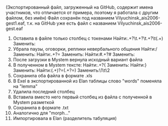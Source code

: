 (Экспортированный файл, загруженный на GitHub, содержит имена участников, что отличается от примера, поэтому я работала с другим файлом, без имён)
Файл сохранён под названием Vilyuchinsk_ais2006-gest1.eaf, т.к. на GitHub уже есть файл с названием Vilyuchinsk_ais2006-gest.eaf
1. Оставила в файле только столбец с токенами
   Найти:.+?\t.+?\t.+?\t(.+)
   Заменить:
2. Убрала паузы, оговорки, реплики невербального общения
   Найти:\/
   Заменить:
   Найти:.+?=
   Заменить:
   Найти:#.+?#
   Заменить:
3. После загрузки в Mystem вернула исходный вариант файла
4. В полученном в Mystem тексте:
   Найти:.+?{
   Заменить:
   Найти:}
   Заменить:
   Найти:(.+)?=(.+?=)
   Заменить:\1\t\2
5. Сохранила оба файла в формате .xls
6. В Exel в экспортированной из Elan таблицы слово "words" поменяла на "lemma"
7. Удалила последний столбец
8. Вставила вместо него первый столбец из файла с полученной в Mystem разметкой
9. Сохранила в формате .txt
10. Аналогично для "morph..."
11. Импортировала в Elan (разделитель табуляция)
